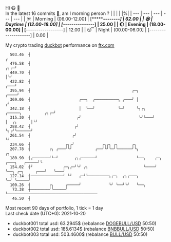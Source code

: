 Hi :smiley: :wave:  
In the latest 16 commits :bug:, am I morning person ? 
| | | | |%|
| --- | --- | --- | --- | --- |
| :sunny: | Morning | (06.00-12.00] | [************--------] | 62.00 |
| :satisfied: | Daytime | (12.00-18.00] | [*****---------------] | 25.00 |
| :moon: | Evening | (18.00-00.00] | [**------------------] | 12.00 |
| :sleeping: | Night | (00.00-06.00] | [--------------------] | 0.00 |

My crypto trading [duckbot](https://github.com/jojoee/duckbot) performance on [ftx.com](https://ftx.com/#a=13144711)
```
  503.46  ┤                                                                                        ╭
  476.58  ┤                                                                                    ╭╮╭─╯
  449.70  ┤                                                                                    │╰╯
  422.82  ┤                                                                                ╭───╯
  395.94  ┤                                            ╭─╮                            ╭────╯
  369.06  ┤                     ╭──╮  ╭──────────╮ ╭───╯ │                           ╭╯
  342.18  ┤                     │  ╰──╯          ╰─╯     ╰╮╭╮   ╭─────╮          ╭╮╭─╯
  315.30  ┤                    ╭╯                         ╰╯╰───╯     │  ╭╮      │╰╯
  288.42  ┤                   ╭╯                                      ╰╮╭╯╰──────╯
  261.54  ┤                  ╭╯                                        ╰╯
  234.66  ┤               ╭╮╭╯            ╭╮╭╮ ╭╮      ╭╮
  207.78  ┤        ╭╮ ╭───╯╰╯          ╭──╯╰╯╰─╯╰──────╯╰╮                                        ╭╮
  180.90  ┤╭───────╯╰─╯       ╭╮╭──────╯                 ╰──╮    ╭─╮                ╭───╮   ╭─────╯╰
  154.02  ┤╯             ╭─╮╭─╯╰╯ ╭╮                        ╰────╯ ╰──╮ ╭─╮     ╭───╯   ╰───╯
  127.14  ┤──────────────╯ ╰╯   ╭─╯╰─────────╮╭─╮  ╭╮╭───╮            ╰─╯ ╰─────╯
  100.26  ┤        ╭╮     ╭─────╯            ╰╯ ╰──╯╰╯   ╰──╮
   73.38  ┼────────╯╰─────╯                                 ╰───────────────────────────────────────
   46.50  ┤
```
Most recent 90 days of portfolio, 1 tick = 1 day<br />
Last check date (UTC+0): 2021-10-20
- duckbot001 total usd: 63.2945$ (rebalance [DOGEBULL/USD](https://ftx.com/trade/DOGEBULL/USD#a=13144711) 50:50)
- duckbot002 total usd: 185.6134$ (rebalance [BNBBULL/USD](https://ftx.com/trade/BNBBULL/USD#a=13144711) 50:50)
- duckbot003 total usd: 503.4600$ (rebalance [BULL/USD](https://ftx.com/trade/BULL/USD#a=13144711) 50:50)

